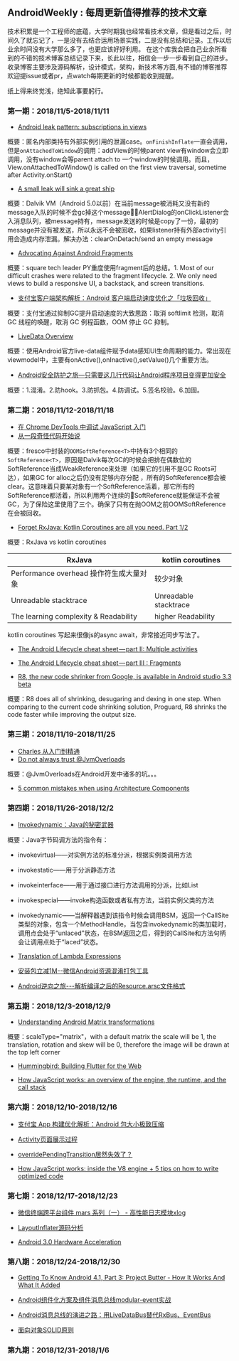 AndroidWeekly : 每周更新值得推荐的技术文章
---

技术积累是一个工程师的底蕴，大学时期我也经常看技术文章，但是看过之后，时间久了就忘记了，一是没有去结合运用场景实践，二是没有总结和记录。工作以后业余时间没有大学那么多了，也更应该好好利用。
在这个库我会把自己业余所看到的不错的技术博客总结记录下来，长此以往，相信会一步一步看到自己的进步。收录博客主要涉及源码解析，设计模式，架构，新技术等方面,有不错的博客推荐欢迎提issue或者pr，点watch每期更新的时候都能收到提醒。

纸上得来终觉浅，绝知此事要躬行。

### 第一期：2018/11/5-2018/11/11

* [Android leak pattern: subscriptions in views](https://medium.com/square-corner-blog/android-leak-pattern-subscriptions-in-views-18f0860aa74c)

概要：匿名内部类持有外部实例引用的泄漏case。`onFinishInflate`一直会调用，但是`onAttachedToWindow`的调用：addView的时候parent view有window会立即调用，没有window会等parent attach to 一个window的时候调用。而且，View.onAttachedToWindow() is called on the first view traversal, sometime after Activity.onStart()
* [A small leak will sink a great ship](https://medium.com/square-corner-blog/a-small-leak-will-sink-a-great-ship-efbae00f9a0f)

概要：Dalvik VM（Android 5.0以前）在当前message被消耗又没有新的message入队的时候不会gc掉这个message，AlertDialog的onClickListener会入消息队列，被message持有，message发送的时候是copy了一份，最初的message并没有被发送，所以永远不会被回收，如果listener持有外部activity引用会造成内存泄漏。解决办法：clearOnDetach/send an empty message
*  [Advocating Against Android Fragments](https://medium.com/square-corner-blog/advocating-against-android-fragments-81fd0b462c97)

概要：square tech leader PY重度使用fragment后的总结。1. Most of our difficult crashes were related to the fragment lifecycle.
2. We only need views to build a responsive UI, a backstack, and screen transitions.
* [支付宝客户端架构解析：Android 客户端启动速度优化之「垃圾回收」](https://juejin.im/post/5be1077d518825171140dbfa)

概要：支付宝通过抑制GC提升启动速度的大致思路：取消 softlimit 检测，取消 GC 线程的唤醒，取消 GC 例程函数，OOM 停止 GC 抑制。
* [
LiveData Overview](https://developer.android.com/topic/libraries/architecture/livedata#java)

概要：使用Android官方live-data组件赋予data感知UI生命周期的能力。常出现在viewmodel中，主要有onActive(),onInactive(),setValue()几个重要方法。
* [Android安全防护之旅—只需要这几行代码让Android程序项目变得更加安全](http://www.520monkey.com/archives/1263)

概要：1.混淆。2.防hook。3.防抓包。4.防调试。5.签名校验。6.加固。

### 第二期：2018/11/12-2018/11/18

* [在 Chrome DevTools 中调试 JavaScript 入门](https://developers.google.com/web/tools/chrome-devtools/javascript/?hl=zh-cn)
* [从一段奇怪代码开始说](https://zhuanlan.zhihu.com/p/24720906)

概要：fresco中封装的`OOMSoftReference<T>`中持有3个相同的`SoftReference<T>`，原因是Dalvik每次GC的时候会把排在偶数位的SoftReference当成WeakReference来处理（如果它的引用不是GC Roots可达），如果GC for alloc之后仍没有足够内存分配 ，所有的SoftReference都会被clear。这意味着只要某对象有一个SoftReference活着，那它所有的SoftReference都活着，所以利用两个连续的SoftReference就能保证不会被GC，为了保险这里使用了三个。确保了只有在抛OOM之前OOMSoftReference在会被回收。
* [Forget RxJava: Kotlin Coroutines are all you need. Part 1/2](https://proandroiddev.com/forget-rxjava-kotlin-coroutines-are-all-you-need-part-1-2-4f62ecc4f99b)

概要：RxJava vs kotlin coroutines

| RxJava | kotlin coroutines |
| --- | --- |
| Performance overhead 操作符生成大量对象 | 较少对象 |
| Unreadable stacktrace | Unreadable stacktrace |
| The learning complexity & Readability | higher Readability |

kotlin coroutines 写起来很像js的async await，非常接近同步写法了。
* [The Android Lifecycle cheat sheet — part II: Multiple activities](https://medium.com/androiddevelopers/the-android-lifecycle-cheat-sheet-part-ii-multiple-activities-a411fd139f24)

* [The Android Lifecycle cheat sheet — part III : Fragments](https://medium.com/androiddevelopers/the-android-lifecycle-cheat-sheet-part-iii-fragments-afc87d4f37fd)

* [R8, the new code shrinker from Google, is available in Android studio 3.3 beta](https://android-developers.googleblog.com/2018/11/r8-new-code-shrinker-from-google-is.html)

概要：R8 does all of shrinking, desugaring and dexing in one step. When comparing to the current code shrinking solution, Proguard, R8 shrinks the code faster while improving the output size.

### 第三期：2018/11/19-2018/11/25

* [Charles 从入门到精通](https://blog.devtang.com/2015/11/14/charles-introduction/#%E6%A8%A1%E6%8B%9F%E6%85%A2%E9%80%9F%E7%BD%91%E7%BB%9C)
* [Do not always trust @JvmOverloads](https://medium.com/@mmlodawski/https-medium-com-mmlodawski-do-not-always-trust-jvmoverloads-5251f1ad2cfe)

概要：@JvmOverloads在Android开发中诸多的坑。。。
* [5 common mistakes when using Architecture Components](https://proandroiddev.com/5-common-mistakes-when-using-architecture-components-403e9899f4cb)

### 第四期：2018/11/26-2018/12/2

* [Invokedynamic：Java的秘密武器](https://zhuanlan.zhihu.com/p/28124632)

概要：Java字节码调方法的指令有：

* invokevirtual——对实例方法的标准分派，根据实例类调用方法
* invokestatic——用于分派静态方法
* invokeinterface——用于通过接口进行方法调用的分派，比如List
* invokespecial——invoke构造函数或者私有方法，当前实例父类的方法
* invokedynamic——当解释器遇到该指令时候会调用BSM，返回一个CallSite类型的对象，包含一个MethodHandle，当包含invokedynamic的类加载时，调用点会处于“unlaced”状态，在BSM返回之后，得到的CallSite和方法句柄会让调用点处于“laced”状态。

* [Translation of Lambda Expressions](http://cr.openjdk.java.net/~briangoetz/lambda/lambda-translation.html)

* [安装包立减1M--微信Android资源混淆打包工具](https://mp.weixin.qq.com/s?__biz=MzAwNDY1ODY2OQ==&mid=208135658&idx=1&sn=ac9bd6b4927e9e82f9fa14e396183a8f#rd)

* [Android逆向之旅---解析编译之后的Resource.arsc文件格式](https://blog.csdn.net/jiangwei0910410003/article/details/50628894)

### 第五期：2018/12/3-2018/12/9

* [Understanding Android Matrix transformations](https://medium.com/a-problem-like-maria/understanding-android-matrix-transformations-25e028f56dc7)

概要：scaleType="matrix"，with a default matrix the scale will be 1, the translation, rotation and skew will be 0, therefore the image will be drawn at the top left corner
* [Hummingbird: Building Flutter for the Web](https://medium.com/flutter-io/hummingbird-building-flutter-for-the-web-e687c2a023a8)

* [How JavaScript works: an overview of the engine, the runtime, and the call stack](https://blog.sessionstack.com/how-does-javascript-actually-work-part-1-b0bacc073cf)

### 第六期：2018/12/10-2018/12/16

* [支付宝 App 构建优化解析：Android 包大小极致压缩](https://juejin.im/post/5be9485a51882516b937785f)

* [Activity页面展示过程](https://bboylin.github.io/2018/12/18/Activity%E9%A1%B5%E9%9D%A2%E6%98%BE%E7%A4%BA%E6%B5%81%E7%A8%8B/#more)

* [overridePendingTransition居然失效了？](https://bboylin.github.io/2018/11/03/overridePendingTransition%E5%B1%85%E7%84%B6%E5%A4%B1%E6%95%88%E4%BA%86%EF%BC%9F/)

* [How JavaScript works: inside the V8 engine + 5 tips on how to write optimized code](https://blog.sessionstack.com/how-javascript-works-inside-the-v8-engine-5-tips-on-how-to-write-optimized-code-ac089e62b12e)

### 第七期：2018/12/17-2018/12/23

* [微信终端跨平台组件 mars 系列（一） - 高性能日志模块xlog](https://mp.weixin.qq.com/s/cnhuEodJGIbdodh0IxNeXQ?)

* [LayoutInflater源码分析](https://bboylin.github.io/2018/12/21/LayoutInflater%E6%BA%90%E7%A0%81%E5%88%86%E6%9E%90/#more)

* [Android 3.0 Hardware Acceleration](https://android-developers.googleblog.com/search/label/Optimization)

### 第八期：2018/12/24-2018/12/30

* [Getting To Know Android 4.1, Part 3: Project Butter - How It Works And What It Added](https://www.androidpolice.com/2012/07/12/getting-to-know-android-4-1-part-3-project-butter-how-it-works-and-what-it-added/)

* [Android组件化方案及组件消息总线modular-event实战](https://zhuanlan.zhihu.com/p/53116391)

* [Android消息总线的演进之路：用LiveDataBus替代RxBus、EventBus](https://tech.meituan.com/Android_LiveDataBus.html)

* [面向对象SOLID原则](https://en.wikipedia.org/wiki/SOLID)

### 第九期：2018/12/31-2018/1/6